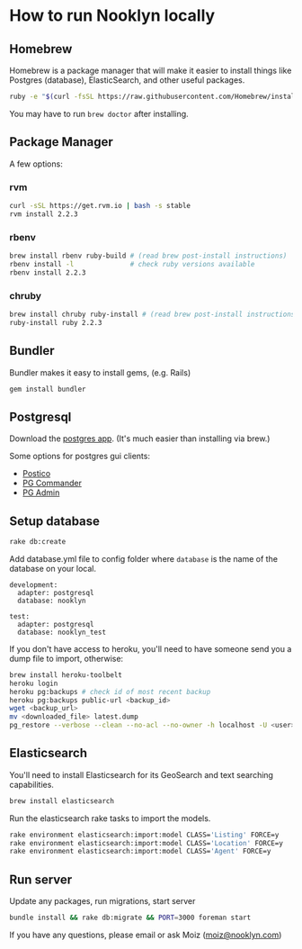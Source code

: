 # How to run Nooklyn locally

## Homebrew

Homebrew is a package manager that will make it easier to install things like Postgres (database), ElasticSearch, and other useful packages.

```bash
ruby -e "$(curl -fsSL https://raw.githubusercontent.com/Homebrew/install/master/install)"
```

You may have to run `brew doctor` after installing.

## Package Manager

A few options:

### rvm

```bash
curl -sSL https://get.rvm.io | bash -s stable
rvm install 2.2.3
```

### rbenv

```bash
brew install rbenv ruby-build # (read brew post-install instructions)
rbenv install -l              # check ruby versions available
rbenv install 2.2.3
```

### chruby

```bash
brew install chruby ruby-install # (read brew post-install instructions)
ruby-install ruby 2.2.3

```

## Bundler

Bundler makes it easy to install gems, (e.g. Rails)

```bash
gem install bundler
```

## Postgresql

Download the [postgres app](http://postgresapp.com/). (It's much easier than installing via brew.)

Some options for postgres gui clients:

- [Postico](https://eggerapps.at/postico/)
- [PG Commander](https://eggerapps.at/pgcommander/)
- [PG Admin](http://www.pgadmin.org/)

## Setup database

```bash
rake db:create
```

Add database.yml file to config folder where `database` is the name of the database on your local.

```
development:
  adapter: postgresql
  database: nooklyn

test:
  adapter: postgresql
  database: nooklyn_test

```

If you don't have access to heroku, you'll need to have someone send you a dump file to import, otherwise:

```bash
brew install heroku-toolbelt
heroku login
heroku pg:backups # check id of most recent backup
heroku pg:backups public-url <backup_id>
wget <backup_url>
mv <downloaded_file> latest.dump
pg_restore --verbose --clean --no-acl --no-owner -h localhost -U <user> -d <database> latest.dump
```

## Elasticsearch

You'll need to install Elasticsearch for its GeoSearch and text searching capabilities.

```bash
brew install elasticsearch
```

Run the elasticsearch rake tasks to import the models.

```bash
rake environment elasticsearch:import:model CLASS='Listing' FORCE=y
rake environment elasticsearch:import:model CLASS='Location' FORCE=y
rake environment elasticsearch:import:model CLASS='Agent' FORCE=y
```

## Run server

Update any packages, run migrations, start server

```bash
bundle install && rake db:migrate && PORT=3000 foreman start
```

If you have any questions, please email or ask Moiz (moiz@nooklyn.com)
